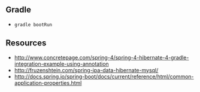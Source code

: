 ## Gradle
* `gradle bootRun`

## Resources

* http://www.concretepage.com/spring-4/spring-4-hibernate-4-gradle-integration-example-using-annotation
* http://fruzenshtein.com/spring-jpa-data-hibernate-mysql/
* http://docs.spring.io/spring-boot/docs/current/reference/html/common-application-properties.html
